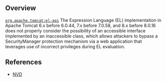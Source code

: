 ## Overview
[`org.apache.tomcat:el-api`](http://search.maven.org/#search%7Cga%7C1%7Ca%3A%22el-api%22)
The Expression Language (EL) implementation in Apache Tomcat 6.x before 6.0.44, 7.x before 7.0.58, and 8.x before 8.0.16 does not properly consider the possibility of an accessible interface implemented by an inaccessible class, which allows attackers to bypass a SecurityManager protection mechanism via a web application that leverages use of incorrect privileges during EL evaluation.

## References
- [NVD](https://web.nvd.nist.gov/view/vuln/detail?vulnId=CVE-2014-7810)